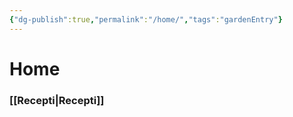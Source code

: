 ```yaml
---
{"dg-publish":true,"permalink":"/home/","tags":"gardenEntry"}
---
```


# Home

### [[Recepti|Recepti]]